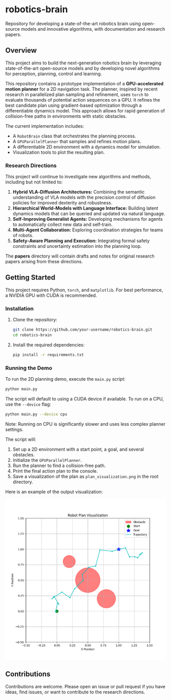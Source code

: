 # robotics-brain
Repository for developing a state-of-the-art robotics brain using open-source models and innovative algorithms, with documentation and research papers.

## Overview

This project aims to build the next-generation robotics brain by leveraging state-of-the-art open-source models and by developing novel algorithms for perception, planning, control and learning.

This repository contains a prototype implementation of a **GPU-accelerated motion planner** for a 2D navigation task. The planner, inspired by recent research in parallelized plan sampling and refinement, uses `torch` to evaluate thousands of potential action sequences on a GPU. It refines the best candidate plan using gradient-based optimization through a differentiable dynamics model. This approach allows for rapid generation of collision-free paths in environments with static obstacles.

The current implementation includes:
- A `RobotBrain` class that orchestrates the planning process.
- A `GPUParallelPlanner` that samples and refines motion plans.
- A differentiable 2D environment with a dynamics model for simulation.
- Visualization tools to plot the resulting plan.

### Research Directions

This project will continue to investigate new algorithms and methods, including but not limited to:

1. **Hybrid VLA‑Diffusion Architectures:** Combining the semantic understanding of VLA models with the precision control of diffusion policies for improved dexterity and robustness.
2. **Hierarchical World‑Models with Language Interface:** Building latent dynamics models that can be queried and updated via natural language.
3. **Self‑Improving Generalist Agents:** Developing mechanisms for agents to automatically collect new data and self‑train.
4. **Multi‑Agent Collaboration:** Exploring coordination strategies for teams of robots.
5. **Safety‑Aware Planning and Execution:** Integrating formal safety constraints and uncertainty estimation into the planning loop.

The **papers** directory will contain drafts and notes for original research papers arising from these directions.

## Getting Started

This project requires Python, `torch`, and `matplotlib`. For best performance, a NVIDIA GPU with CUDA is recommended.

### Installation

1. Clone the repository:
   ```bash
   git clone https://github.com/your-username/robotics-brain.git
   cd robotics-brain
   ```

2. Install the required dependencies:
   ```bash
   pip install -r requirements.txt
   ```

### Running the Demo

To run the 2D planning demo, execute the `main.py` script:

```bash
python main.py
```

The script will default to using a CUDA device if available. To run on a CPU, use the `--device` flag:
```bash
python main.py --device cpu
```
Note: Running on CPU is significantly slower and uses less complex planner settings.

The script will:
1. Set up a 2D environment with a start point, a goal, and several obstacles.
2. Initialize the `GPUParallelPlanner`.
3. Run the planner to find a collision-free path.
4. Print the final action plan to the console.
5. Save a visualization of the plan as `plan_visualization.png` in the root directory.

Here is an example of the output visualization:

![Plan Visualization](plan_visualization.png)

## Contributions

Contributions are welcome. Please open an issue or pull request if you have ideas, find issues, or want to contribute to the research directions.
